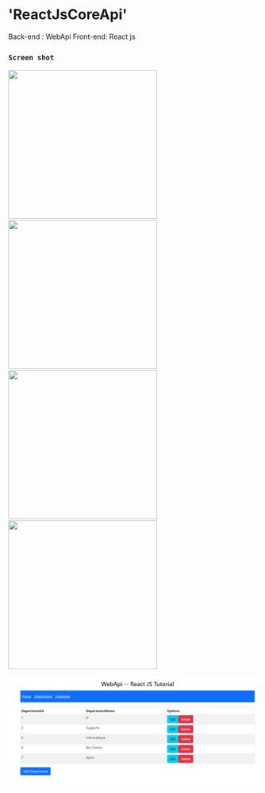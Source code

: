 
# 'ReactJsCoreApi'

Back-end : WebApi
Front-end: React js

### `Screen shot`

 <img src="font-end-app/screens/img1.png" width="300" height="300"/> <img src="font-end-app/screens/img2.png" width="300" height="300"/>
 <img src="font-end-app/screens/img4.png" width="300" height="300"/> <img src="font-end-app/screens/img4.png" width="300" height="300"/>
 
 
 ![alternative text](img1.png "screen")